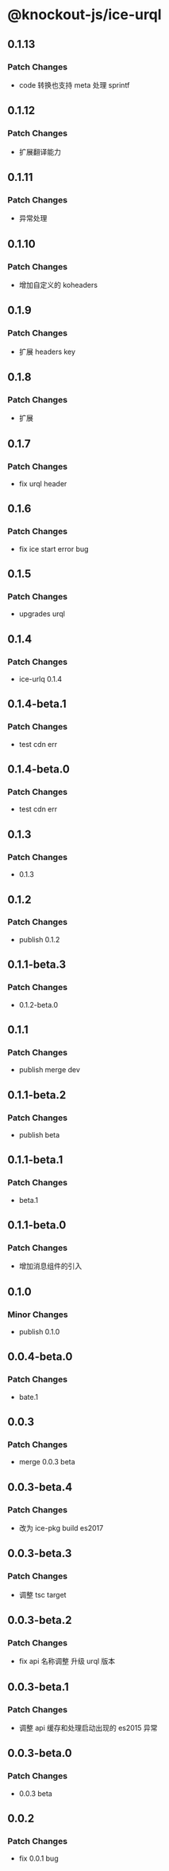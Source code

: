 # @knockout-js/ice-urql

## 0.1.13

### Patch Changes

- code 转换也支持 meta 处理 sprintf

## 0.1.12

### Patch Changes

- 扩展翻译能力

## 0.1.11

### Patch Changes

- 异常处理

## 0.1.10

### Patch Changes

- 增加自定义的 koheaders

## 0.1.9

### Patch Changes

- 扩展 headers key

## 0.1.8

### Patch Changes

- 扩展

## 0.1.7

### Patch Changes

- fix urql header

## 0.1.6

### Patch Changes

- fix ice start error bug

## 0.1.5

### Patch Changes

- upgrades urql

## 0.1.4

### Patch Changes

- ice-urlq 0.1.4

## 0.1.4-beta.1

### Patch Changes

- test cdn err

## 0.1.4-beta.0

### Patch Changes

- test cdn err

## 0.1.3

### Patch Changes

- 0.1.3

## 0.1.2

### Patch Changes

- publish 0.1.2

## 0.1.1-beta.3

### Patch Changes

- 0.1.2-beta.0

## 0.1.1

### Patch Changes

- publish merge dev

## 0.1.1-beta.2

### Patch Changes

- publish beta

## 0.1.1-beta.1

### Patch Changes

- beta.1

## 0.1.1-beta.0

### Patch Changes

- 增加消息组件的引入

## 0.1.0

### Minor Changes

- publish 0.1.0

## 0.0.4-beta.0

### Patch Changes

- bate.1

## 0.0.3

### Patch Changes

- merge 0.0.3 beta

## 0.0.3-beta.4

### Patch Changes

- 改为 ice-pkg build es2017

## 0.0.3-beta.3

### Patch Changes

- 调整 tsc target

## 0.0.3-beta.2

### Patch Changes

- fix api 名称调整 升级 urql 版本

## 0.0.3-beta.1

### Patch Changes

- 调整 api 缓存和处理启动出现的 es2015 异常

## 0.0.3-beta.0

### Patch Changes

- 0.0.3 beta

## 0.0.2

### Patch Changes

- fix 0.0.1 bug
